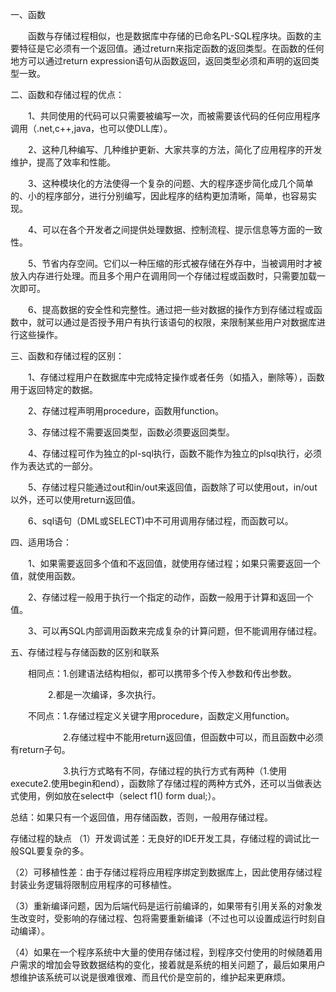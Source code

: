 一、函数

　　函数与存储过程相似，也是数据库中存储的已命名PL-SQL程序块。函数的主要特征是它必须有一个返回值。通过return来指定函数的返回类型。在函数的任何地方可以通过return expression语句从函数返回，返回类型必须和声明的返回类型一致。

二、函数和存储过程的优点：

　　1、共同使用的代码可以只需要被编写一次，而被需要该代码的任何应用程序调用（.net,c++,java，也可以使DLL库）。

　　2、这种几种编写、几种维护更新、大家共享的方法，简化了应用程序的开发维护，提高了效率和性能。

　　3、这种模块化的方法使得一个复杂的问题、大的程序逐步简化成几个简单的、小的程序部分，进行分别编写，因此程序的结构更加清晰，简单，也容易实现。

　　4、可以在各个开发者之间提供处理数据、控制流程、提示信息等方面的一致性。

　　5、节省内存空间。它们以一种压缩的形式被存储在外存中，当被调用时才被放入内存进行处理。而且多个用户在调用同一个存储过程或函数时，只需要加载一次即可。

　　6、提高数据的安全性和完整性。通过把一些对数据的操作方到存储过程或函数中，就可以通过是否授予用户有执行该语句的权限，来限制某些用户对数据库进行这些操作。

三、函数和存储过程的区别：

　　1、存储过程用户在数据库中完成特定操作或者任务（如插入，删除等），函数用于返回特定的数据。

　　2、存储过程声明用procedure，函数用function。

　　3、存储过程不需要返回类型，函数必须要返回类型。

　　4、存储过程可作为独立的pl-sql执行，函数不能作为独立的plsql执行，必须作为表达式的一部分。

　　5、存储过程只能通过out和in/out来返回值，函数除了可以使用out，in/out以外，还可以使用return返回值。

　　6、sql语句（DML或SELECT)中不可用调用存储过程，而函数可以。

四、适用场合：

　　1、如果需要返回多个值和不返回值，就使用存储过程；如果只需要返回一个值，就使用函数。

　　2、存储过程一般用于执行一个指定的动作，函数一般用于计算和返回一个值。

　　3、可以再SQL内部调用函数来完成复杂的计算问题，但不能调用存储过程。

五、存储过程与存储函数的区别和联系

　　相同点：1.创建语法结构相似，都可以携带多个传入参数和传出参数。

　　　　      2.都是一次编译，多次执行。

　　不同点：1.存储过程定义关键字用procedure，函数定义用function。

　　　　　　2.存储过程中不能用return返回值，但函数中可以，而且函数中必须有return子句。

　　　　　　3.执行方式略有不同，存储过程的执行方式有两种（1.使用execute2.使用begin和end），函数除了存储过程的两种方式外，还可以当做表达式使用，例如放在select中（select f1() form dual;）。

总结：如果只有一个返回值，用存储函数，否则，一般用存储过程。



存储过程的缺点
（1）开发调试差：无良好的IDE开发工具，存储过程的调试比一般SQL要复杂的多。

（2）可移植性差：由于存储过程将应用程序绑定到数据库上，因此使用存储过程封装业务逻辑将限制应用程序的可移植性。

（3）重新编译问题，因为后端代码是运行前编译的，如果带有引用关系的对象发生改变时，受影响的存储过程、包将需要重新编译（不过也可以设置成运行时刻自动编译）。

（4）如果在一个程序系统中大量的使用存储过程，到程序交付使用的时候随着用户需求的增加会导致数据结构的变化，接着就是系统的相关问题了，最后如果用户想维护该系统可以说是很难很难、而且代价是空前的，维护起来更麻烦。